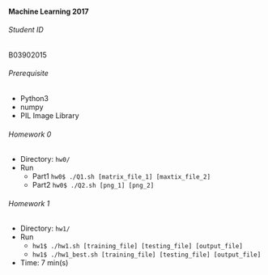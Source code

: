 #### Machine Learning 2017
###### Student ID
B03902015


###### Prerequisite
* Python3
* numpy
* PIL Image Library


###### Homework 0
* Directory: `hw0/`
* Run
    * Part1 `hw0$ ./Q1.sh [matrix_file_1] [maxtix_file_2]`
	* Part2 `hw0$ ./Q2.sh [png_1] [png_2]`


###### Homework 1
* Directory: `hw1/`
* Run
	* `hw1$ ./hw1.sh [training_file] [testing_file] [output_file]`
	* `hw1$ ./hw1_best.sh [training_file] [testing_file] [output_file]`
* Time: 7 min(s)


